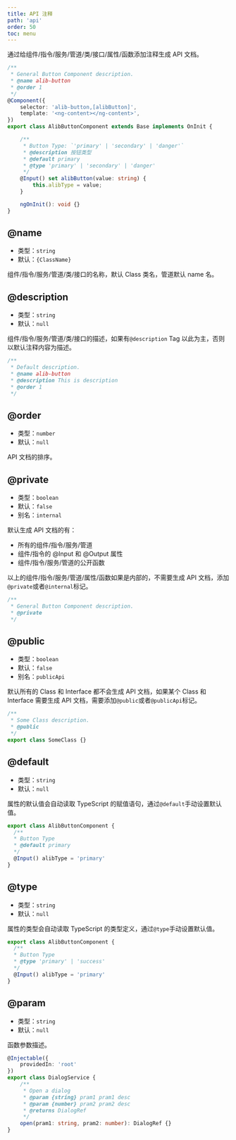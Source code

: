 ```yaml
---
title: API 注释
path: 'api'
order: 50
toc: menu
---
```


通过给组件/指令/服务/管道/类/接口/属性/函数添加注释生成 API 文档。

```ts
/**
 * General Button Component description.
 * @name alib-button
 * @order 1
 */
@Component({
    selector: 'alib-button,[alibButton]',
    template: '<ng-content></ng-content>',
})
export class AlibButtonComponent extends Base implements OnInit {

    /**
     * Button Type: `'primary' | 'secondary' | 'danger'`
     * @description 按钮类型
     * @default primary
     * @type 'primary' | 'secondary' | 'danger'
     */
    @Input() set alibButton(value: string) {
        this.alibType = value;
    }

    ngOnInit(): void {}
}


```

## @name

- 类型：`string`
- 默认：`{ClassName}`

组件/指令/服务/管道/类/接口的名称，默认 Class 类名，管道默认 name 名。

## @description

- 类型：`string`
- 默认：`null`

组件/指令/服务/管道/类/接口的描述，如果有`@description` Tag 以此为主，否则以默认注释内容为描述。

```ts
/**
 * Default description.
 * @name alib-button
 * @description This is description
 * @order 1
 */
```

## @order

- 类型：`number`
- 默认：`null`

API 文档的排序。

## @private

- 类型：`boolean`
- 默认：`false`
- 别名：`internal`

默认生成 API 文档的有：
- 所有的组件/指令/服务/管道
- 组件/指令的 @Input 和 @Output 属性
- 组件/指令/服务/管道的公开函数

以上的组件/指令/服务/管道/属性/函数如果是内部的，不需要生成 API 文档，添加`@private`或者`@internal`标记。

```ts
/**
 * General Button Component description.
 * @private 
 */
```

## @public

- 类型：`boolean`
- 默认：`false`
- 别名：`publicApi`

默认所有的 Class 和 Interface 都不会生成 API 文档，如果某个 Class 和 Interface 需要生成 API 文档，需要添加`@public`或者`@publicApi`标记。

```ts
/**
 * Some Class description.
 * @public 
 */
export class SomeClass {}
```

## @default

- 类型：`string`
- 默认：`null`

属性的默认值会自动读取 TypeScript 的赋值语句，通过`@default`手动设置默认值。

```ts
export class AlibButtonComponent {
  /**
  * Button Type
  * @default primary
  */
  @Input() alibType = 'primary'
}
```

## @type

- 类型：`string`
- 默认：`null`

属性的类型会自动读取 TypeScript 的类型定义，通过`@type`手动设置默认值。

```ts
export class AlibButtonComponent {
  /**
  * Button Type
  * @type 'primary' | 'success'
  */
  @Input() alibType = 'primary'
}
```

## @param

- 类型：`string`
- 默认：`null`

函数参数描述。

```ts
@Injectable({
    providedIn: 'root'
})
export class DialogService {
    /**
     * Open a dialog
     * @param {string} pram1 pram1 desc
     * @param {number} pram2 pram2 desc
     * @returns DialogRef
     */
    open(pram1: string, pram2: number): DialogRef {}
}
```
